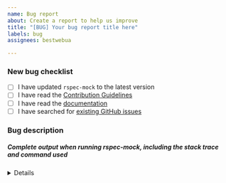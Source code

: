 ```yaml
---
name: Bug report
about: Create a report to help us improve
title: "[BUG] Your bug report title here"
labels: bug
assignees: bestwebua

---
```


<!-- Thanks for helping to make RSpec::Mock better! Before submit your bug, please make sure to check the following boxes by putting an x in the [ ] (don't: [x ], [ x], do: [x]) -->

### New bug checklist

- [ ] I have updated `rspec-mock` to the latest version
- [ ] I have read the [Contribution Guidelines](https://github.com/mocktools/ruby-rspec-mock/blob/master/CONTRIBUTING.md)
- [ ] I have read the [documentation](https://github.com/mocktools/ruby-rspec-mock/blob/master/README.md)
- [ ] I have searched for [existing GitHub issues](https://github.com/mocktools/ruby-rspec-mock/issues)

<!-- Please use next pattern for your bug report title: [BUG] Your bug report title here -->

### Bug description
<!-- Please include what's happening, expected behavior, and any relevant code samples -->

##### Complete output when running rspec-mock, including the stack trace and command used

<details>
  <pre>[INSERT OUTPUT HERE]</pre>
</details>
